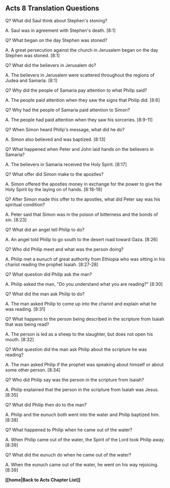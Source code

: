 ## Acts 8 Translation Questions ##

Q? What did Saul think about Stephen's stoning?

A. Saul was in agreement with Stephen's death. [8:1]

Q? What began on the day Stephen was stoned?

A. A great persecution against the church in Jerusalem began on the day Stephen was stoned. [8:1]

Q? What did the believers in Jerusalem do?

A. The believers in Jerusalem were scattered throughout the regions of Judea and Samaria. [8:1]

Q? Why did the people of Samaria pay attention to what Philip said?

A. The people paid attention when they saw the signs that Philip did. [8:6]

Q? Why had the people of Samaria paid attention to Simon?

A. The people had paid attention when they saw his sorceries. [8:9-11]

Q? When Simon heard Philip's message, what did he do?

A. Simon also believed and was baptized. [8:13]

Q? What happened when Peter and John laid hands on the believers in Samaria?

A. The believers in Samaria received the Holy Spirit. [8:17]

Q? What offer did Simon make to the apostles?

A. Simon offered the apostles money in exchange for the power to give the Holy Spirit by the laying on of hands. [8:18-19]

Q? After Simon made this offer to the apostles, what did Peter say was his spiritual condition?

A. Peter said that Simon was in the poison of bitterness and the bonds of sin. [8:23]

Q? What did an angel tell Philip to do?

A. An angel told Philip to go south to the desert road toward Gaza. [8:26]

Q? Who did Philip meet and what was the person doing?

A. Philip met a eunuch of great authority from Ethiopia who was sitting in his chariot reading the prophet Isaiah. [8:27-28]

Q? What question did Philip ask the man?

A. Philip asked the man, "Do you understand what you are reading?" [8:30]

Q? What did the man ask Philip to do?

A. The man asked Philip to come up into the chariot and explain what he was reading. [8:31]

Q? What happens to the person being described in the scripture from Isaiah that was being read?

A. The person is led as a sheep to the slaughter, but does not open his mouth. [8:32]

Q? What question did the man ask Philip about the scripture he was reading?

A. The man asked Philip if the prophet was speaking about himself or about some other person. [8:34]

Q? Who did Philip say was the person in the scripture from Isaiah?

A. Philip explained that the person in the scripture from Isaiah was Jesus. [8:35]

Q? What did Philip then do to the man?

A. Philip and the eunuch both went into the water and Philip baptized him. [8:38]

Q? What happened to Philip when he came out of the water?

A. When Philip came out of the water, the Spirit of the Lord took Philip away. [8:39]

Q? What did the eunuch do when he came out of the water?

A. When the eunuch came out of the water, he went on his way rejoicing. [8:39]

__[[home|Back to Acts Chapter List]]__

